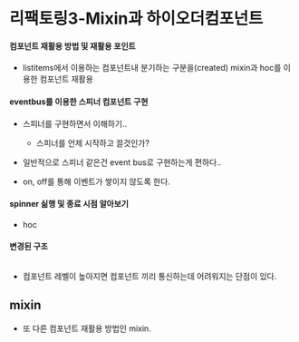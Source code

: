 # 리팩토링3-Mixin과 하이오더컴포넌트

#### 컴포넌트 재활용 방법 및 재활용 포인트
- listitems에서 이용하는 컴포넌트내 분기하는 구분을(created) mixin과 hoc를 이용한 컴포넌트 재활용 

#### eventbus를 이용한 스피너 컴포넌트 구현 
- 스피너를 구현하면서 이해하기.. 
  * 스피너를 언제 시작하고 끌것인가? 
  
- 일반적으로 스피너 같은건 event bus로 구현하는게 편하다..  
- on, off를 통해 이벤트가 쌓이지 않도록 한다. 

#### spinner 싦행 및 종료 시점 알아보기 
- hoc

#### 변경된 구조  
```
```
- 컴포넌트 레벨이 높아지면 컴포넌트 끼리 통신하는데 어려워지는 단점이 있다. 


## mixin
- 또 다른 컴포넌트 재활용 방법인 mixin.

